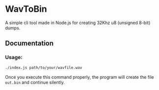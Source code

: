 # WavToBin
A simple cli tool made in Node.js for creating 32Khz u8 (unsigned 8-bit) dumps.
## Documentation
### Usage:
```sh
./index.js path/to/your/wavfile.wav
```
Once you execute this command properly, the program will create the file `out.bin` and continue silently.

